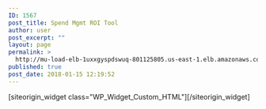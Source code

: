 ```yaml
---
ID: 1567
post_title: Spend Mgmt ROI Tool
author: user
post_excerpt: ""
layout: page
permalink: >
  http://mu-load-elb-1uxxgyspdswuq-801125805.us-east-1.elb.amazonaws.com/spend-mgmt-roi-tool/
published: true
post_date: 2018-01-15 12:19:52
---
```

<div id="pl-1567"  class="panel-layout" ><div id="pg-1567-0"  class="panel-grid panel-no-style" ><div id="pgc-1567-0-0"  class="panel-grid-cell"  data-weight="1" ><div id="panel-1567-0-0-0" class="so-panel widget widget_custom_html panel-first-child panel-last-child" data-index="0" data-style="{&quot;background_display&quot;:&quot;tile&quot;}" >[siteorigin_widget class="WP_Widget_Custom_HTML"]<input type="hidden" value="{&quot;instance&quot;:{&quot;title&quot;:&quot;&quot;,&quot;content&quot;:&quot;[scg_html_spendroi]&quot;},&quot;args&quot;:{&quot;before_widget&quot;:&quot;&lt;div id=\&quot;panel-1567-0-0-0\&quot; class=\&quot;so-panel widget widget_custom_html panel-first-child panel-last-child\&quot; data-index=\&quot;0\&quot; data-style=\&quot;{&amp;quot;background_display&amp;quot;:&amp;quot;tile&amp;quot;}\&quot; &gt;&quot;,&quot;after_widget&quot;:&quot;&lt;\/div&gt;&quot;,&quot;before_title&quot;:&quot;&lt;h3 class=\&quot;widget-title\&quot;&gt;&quot;,&quot;after_title&quot;:&quot;&lt;\/h3&gt;&quot;,&quot;widget_id&quot;:&quot;widget-0-0-0&quot;}}" />[/siteorigin_widget]</div></div></div></div>